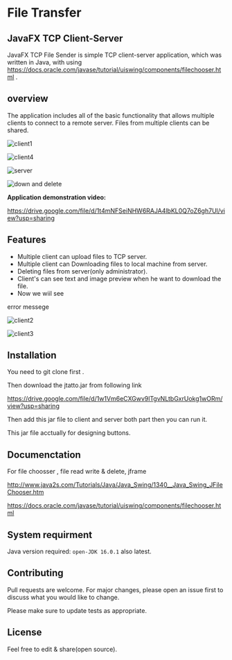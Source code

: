 # File Transfer
## JavaFX TCP Client-Server

JavaFX TCP File Sender is simple TCP client-server application, which was written in Java, with using
https://docs.oracle.com/javase/tutorial/uiswing/components/filechooser.html .   

## overview

The application includes all of the basic functionality that allows multiple clients to connect to a remote server. Files from multiple clients can be shared.

![client1](https://user-images.githubusercontent.com/43574156/129470432-24abbeed-6173-4eb4-9457-658685d00e5b.PNG)

![client4](https://user-images.githubusercontent.com/43574156/129470014-4e641eb6-a2f7-47c5-91de-fad6cc878e49.PNG)

![server](https://user-images.githubusercontent.com/43574156/129470005-5b6d1ab5-2c77-4069-8341-ee069ceedf74.PNG)

![down and delete](https://user-images.githubusercontent.com/43574156/129470443-edd33e60-da7f-40d6-bc26-47de99feb60e.PNG)


**Application demonstration video:**

https://drive.google.com/file/d/1t4mNFSeiNHW6RAJA4lbKL0Q7oZ6gh7Ul/view?usp=sharing


## Features

* Multiple client can upload files to TCP server.
* Multiple client can  Downloading files to local machine from server.
* Deleting files from server(only administrator).
* Client's can see text and image preview when he want to download the file.
* Now we wiil see 

error messege

![client2](https://user-images.githubusercontent.com/43574156/129470421-8b688786-3847-4ea1-a1a1-506c02b3f86d.PNG)

![client3](https://user-images.githubusercontent.com/43574156/129470415-74c25c09-30fe-4d25-b937-6543d5e14d46.PNG)


## Installation

You need to git clone first .

Then download the jtatto.jar from following link

https://drive.google.com/file/d/1w1Vm6eCXGwv9lTgvNLtbGxrUokg1wORm/view?usp=sharing

Then add this jar file to client and server both part then you can run it.

This jar file acctually for designing buttons.

## Documenctation
For file choosser , file read write & delete, jframe  

http://www.java2s.com/Tutorials/Java/Java_Swing/1340__Java_Swing_JFileChooser.htm

https://docs.oracle.com/javase/tutorial/uiswing/components/filechooser.html

## System requirment

Java version required: ``open-JDK 16.0.1`` also latest.

## Contributing

Pull requests are welcome. For major changes, please open an issue first to discuss what you would like to change.

Please make sure to update tests as appropriate.

## License

Feel free to edit & share(open source).


